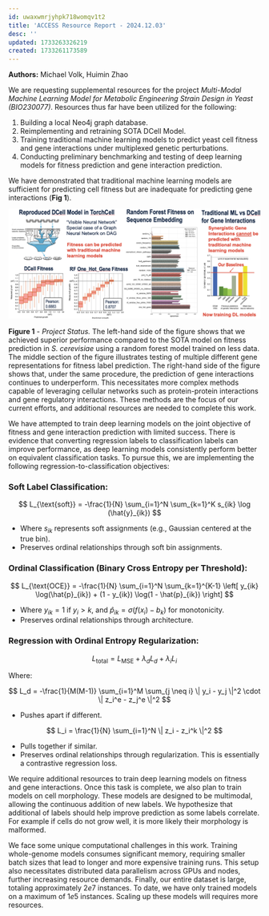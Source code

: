```yaml
---
id: uwaxwmrjyhpk718womqv1t2
title: 'ACCESS Resource Report - 2024.12.03'
desc: ''
updated: 1733263326219
created: 1733261173589
---
```


**Authors:** Michael Volk, Huimin Zhao

We are requesting supplemental resources for the project *Multi-Modal Machine Learning Model for Metabolic Engineering Strain Design in Yeast (BIO230077)*. Resources thus far have been utilized for the following:  

1. Building a local Neo4j graph database.  
2. Reimplementing and retraining SOTA DCell Model.
3. Training traditional machine learning models to predict yeast cell fitness and gene interactions under multiplexed genetic perturbations.  
4. Conducting preliminary benchmarking and testing of deep learning models for fitness prediction and gene interaction prediction.  

We have demonstrated that traditional machine learning models are sufficient for predicting cell fitness but are inadequate for predicting gene interactions (**Fig 1**).

![](./assets/images/access.report.2024.12.03.md.TorchCell-Reproduces-DCell-SOTA-on-Fitness-not-Gene-Interactions-from-ppt.png)

**Figure 1** - *Project Status.* The left-hand side of the figure shows that we achieved superior performance compared to the SOTA model on fitness prediction in *S. cerevisiae* using a random forest model trained on less data. The middle section of the figure illustrates testing of multiple different gene representations for fitness label prediction. The right-hand side of the figure shows that, under the same procedure, the prediction of gene interactions continues to underperform. This necessitates more complex methods capable of leveraging cellular networks such as protein-protein interactions and gene regulatory interactions. These methods are the focus of our current efforts, and additional resources are needed to complete this work.

We have attempted to train deep learning models on the joint objective of fitness and gene interaction prediction with limited success. There is evidence that converting regression labels to classification labels can improve performance, as deep learning models consistently perform better on equivalent classification tasks. To pursue this, we are implementing the following regression-to-classification objectives:

### Soft Label Classification:

$$
L_{\text{soft}} = -\frac{1}{N} \sum_{i=1}^N \sum_{k=1}^K s_{ik} \log (\hat{y}_{ik})
$$

- Where $s_{ik}$ represents soft assignments (e.g., Gaussian centered at the true bin).  
- Preserves ordinal relationships through soft bin assignments.

### Ordinal Classification (Binary Cross Entropy per Threshold):

$$
L_{\text{OCE}} = -\frac{1}{N} \sum_{i=1}^N \sum_{k=1}^{K-1} \left[ y_{ik} \log(\hat{p}_{ik}) + (1 - y_{ik}) \log(1 - \hat{p}_{ik}) \right]
$$

- Where $y_{ik} = 1$ if $y_i > k$, and $\hat{p}_{ik} = \sigma(f(x_i) - b_k)$ for monotonicity.  
- Preserves ordinal relationships through architecture.

### Regression with Ordinal Entropy Regularization:

$$
L_{\text{total}} = L_{\text{MSE}} + \lambda_d L_d + \lambda_i L_i
$$

Where:

$$
L_d = -\frac{1}{M(M-1)} \sum_{i=1}^M \sum_{j \neq i} \| y_i - y_j \|^2 \cdot \| z_i^e - z_j^e \|^2
$$

- Pushes apart if different.

$$
L_i = \frac{1}{N} \sum_{i=1}^N \| z_i - z_i^k \|^2
$$

- Pulls together if similar.  
- Preserves ordinal relationships through regularization. This is essentially a contrastive regression loss.

We require additional resources to train deep learning models on fitness and gene interactions. Once this task is complete, we also plan to train models on cell morphology. These models are designed to be multimodal, allowing the continuous addition of new labels. We hypothesize that additional of labels should help improve prediction as some labels correlate. For example if cells do not grow well, it is more likely their morphology is malformed.

We face some unique computational challenges in this work. Training whole-genome models consumes significant memory, requiring smaller batch sizes that lead to longer and more expensive training runs. This setup also necessitates distributed data parallelism across GPUs and nodes, further increasing resource demands. Finally, our entire dataset is large, totaling approximately $2e7$ instances. To date, we have only trained models on a maximum of $1e5$ instances. Scaling up these models will requires more resources.
